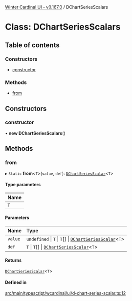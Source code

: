 [Winter Cardinal UI - v0.167.0](../index.md) / DChartSeriesScalars

# Class: DChartSeriesScalars

## Table of contents

### Constructors

- [constructor](DChartSeriesScalars.md#constructor)

### Methods

- [from](DChartSeriesScalars.md#from)

## Constructors

### constructor

• **new DChartSeriesScalars**()

## Methods

### from

▸ `Static` **from**<`T`\>(`value`, `def`): [`DChartSeriesScalar`](../index.md#dchartseriesscalar)<`T`\>

#### Type parameters

| Name |
| :------ |
| `T` |

#### Parameters

| Name | Type |
| :------ | :------ |
| `value` | `undefined` \| `T` \| `T`[] \| [`DChartSeriesScalar`](../index.md#dchartseriesscalar)<`T`\> |
| `def` | `T` \| `T`[] \| [`DChartSeriesScalar`](../index.md#dchartseriesscalar)<`T`\> |

#### Returns

[`DChartSeriesScalar`](../index.md#dchartseriesscalar)<`T`\>

#### Defined in

[src/main/typescript/wcardinal/ui/d-chart-series-scalar.ts:12](https://github.com/winter-cardinal/winter-cardinal-ui/blob/v0.167.0/src/main/typescript/wcardinal/ui/d-chart-series-scalar.ts#L12)
